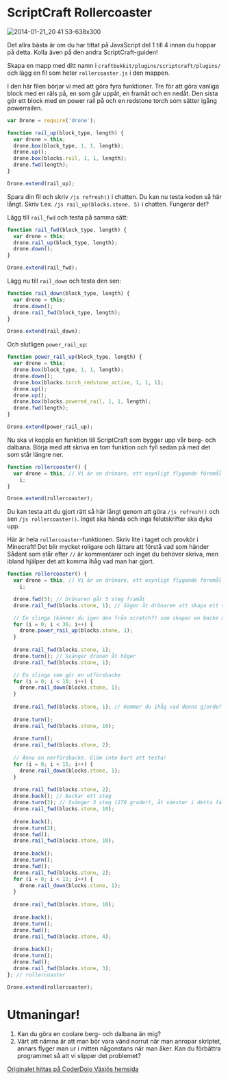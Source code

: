 # ScriptCraft Rollercoaster
![2014-01-21_20 41 53-638x300](https://cloud.githubusercontent.com/assets/4598641/6439957/a7369d8c-c0d8-11e4-8420-7298200a9410.png)

Det allra bästa är om du har tittat på JavaScript del 1 till 4 innan du hoppar på detta. Kolla även på den andra ScriptCraft-guiden!

Skapa en mapp med ditt namn i <code>craftbukkit/plugins/scriptcraft/plugins/</code> och lägg en fil som heter
<code>rollercoaster.js</code> i den mappen.

I den här filen börjar vi med att göra fyra funktioner. Tre för att göra vanliga block med en räls på, en som går uppåt, en framåt och en nedåt. Den sista gör ett block med en power rail på och en redstone torch som sätter igång powerrailen.

```javascript
var Drone = require('drone');

function rail_up(block_type, length) {
  var drone = this;
  drone.box(block_type, 1, 1, length);
  drone.up();
  drone.box(blocks.rail, 1, 1, length);
  drone.fwd(length);
}

Drone.extend(rail_up);
```
Spara din fil och skriv `/js refresh()` i chatten. Du kan nu testa koden så här långt. Skriv t.ex. `/js rail_up(blocks.stone, 5)` i chatten. Fungerar det?

Lägg till `rail_fwd` och testa på samma sätt:
```javascript
function rail_fwd(block_type, length) {
  var drone = this;
  drone.rail_up(block_type, length);
  drone.down();
}

Drone.extend(rail_fwd);
```

Lägg nu till `rail_down` och testa den sen:
```javascript
function rail_down(block_type, length) {
  var drone = this;
  drone.down();
  drone.rail_fwd(block_type, length);
}

Drone.extend(rail_down);
```

Och slutligen `power_rail_up`:
```javascript
function power_rail_up(block_type, length) {
  var drone = this;
  drone.box(block_type, 1, 1, length);
  drone.down();
  drone.box(blocks.torch_redstone_active, 1, 1, 1);
  drone.up();
  drone.up();
  drone.box(blocks.powered_rail, 1, 1, length);
  drone.fwd(length);
}

Drone.extend(power_rail_up);
```

Nu ska vi koppla en funktion till ScriptCraft som bygger upp vår berg- och dalbana. Börja med att skriva en tom funktion och fyll sedan på med det som står längre ner.

```javascript
function rollercoaster() {
  var drone = this, // Vi är en drönare, ett osynligt flygande föremål i ScriptCraft som sätter ut block
    i;
} 

Drone.extend(rollercoaster);
```

Du kan testa att du gjort rätt så här långt genom att göra `/js refresh()` och sen `/js rollercoaster()`. Inget ska hända och inga felutskrifter ska dyka upp.

Här är hela `rollercoaster`-funktionen. Skriv lite i taget och provkör i Minecraft! Det blir mycket roligare och lättare att förstå vad som händer Sådant som står efter `//` är kommentarer och inget du behöver skriva, men ibland hjälper det att komma ihåg vad man har gjort.

```javascript
function rollercoaster() {
  var drone = this, // Vi är en drönare, ett osynligt flygande föremål i ScriptCraft som sätter ut block
    i;

  drone.fwd(5); // Drönaren går 5 steg framåt
  drone.rail_fwd(blocks.stone, 1); // Säger åt drönaren att skapa ett stenblock med räls på

  // En slinga (känner du igen den från scratch?) som skapar en backe med power rails
  for (i = 0; i < 36; i++) {
    drone.power_rail_up(blocks.stone, 1);
  }
 
  drone.rail_fwd(blocks.stone, 1);
  drone.turn(); // Svänger dronen åt höger
  drone.rail_fwd(blocks.stone, 1);

  // En slinga som gör en utförsbacke
  for (i = 0; i < 10; i++) {
    drone.rail_down(blocks.stone, 1);
  }
 
  drone.rail_fwd(blocks.stone, 1); // Kommer du ihåg vad denna gjorde?
 
  drone.turn();
  drone.rail_fwd(blocks.stone, 10);
 
  drone.turn();
  drone.rail_fwd(blocks.stone, 2);
 
  // Ännu en nerförsbacke. Glöm inte bort att testa!
  for (i = 0; i < 15; i++) {
    drone.rail_down(blocks.stone, 1);
  }
 
  drone.rail_fwd(blocks.stone, 2);
  drone.back(); // Backar ett steg
  drone.turn(3); // Svänger 3 steg (270 grader), åt vänster i detta fallet
  drone.rail_fwd(blocks.stone, 10);
 
  drone.back();
  drone.turn(3);
  drone.fwd();
  drone.rail_fwd(blocks.stone, 10);
 
  drone.back();
  drone.turn();
  drone.fwd();
  drone.rail_fwd(blocks.stone, 2);
  for (i = 0; i < 11; i++) {
    drone.rail_down(blocks.stone, 1);
  }
 
  drone.rail_fwd(blocks.stone, 10);
 
  drone.back();
  drone.turn();
  drone.fwd();
  drone.rail_fwd(blocks.stone, 4);
 
  drone.back();
  drone.turn();
  drone.fwd();
  drone.rail_fwd(blocks.stone, 3);
}; // rollercoaster

Drone.extend(rollercoaster);
```
# Utmaningar!
1. Kan du göra en coolare berg- och dalbana än mig?
1. Värt att nämna är att man bör vara vänd norrut när man anropar skriptet, annars flyger man ur i mitten någonstans när man åker. Kan du förbättra programmet så att vi slipper det problemet?

[Originalet hittas på CoderDojo Växjös hemsida](http://vaxjo.coderdojo.se/experiment/scriptcraft-rollercoaster/)
